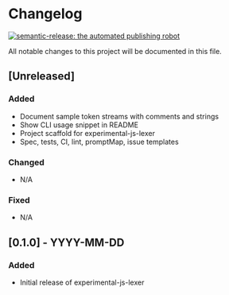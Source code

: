 # Changelog

[![semantic-release: the automated publishing robot](https://img.shields.io/badge/semantic--release-enabled-brightgreen)]()

All notable changes to this project will be documented in this file.

## [Unreleased]

### Added
- Document sample token streams with comments and strings
- Show CLI usage snippet in README
- Project scaffold for experimental-js-lexer
- Spec, tests, CI, lint, promptMap, issue templates

### Changed
- N/A

### Fixed
- N/A

## [0.1.0] - YYYY-MM-DD
### Added
- Initial release of experimental-js-lexer
